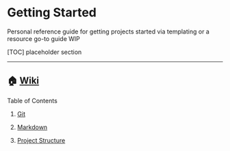# Getting Started

Personal reference guide for getting projects started via templating or a resource go-to guide
WIP


[TOC]
placeholder section



---

## 🏠 [Wiki](https://github.com/mori-c/getting-started/wiki/_%F0%9F%8F%A0)

Table of Contents


1. [Git](https://github.com/mori-c/getting-started/wiki/Git)

<!-- 
#### Vulnerabilities & Security
Setup Duration: 1.5 hours
1. [Setup git on the CLI to use 2FA with GitHub](https://gist.github.com/ateucher/4634038875263d10fb4817e5ad3d332f)
2. [Getting Git, Git Client and GitHub Working Together](https://happygitwithr.com/hello-git.html)
    Guided book helped with:
    * [Pushing to Git returning Error Code 403 fatal](https://stackoverflow.com/questions/27996017/pushing-to-git-returning-error-code-403-fatal#answer-27996048): HTTP request failed
    * [Git Client Configuration: .ssh/config](https://www.a2hosting.com/kb/developer-corner/version-control-systems1/configuring-a-git-client#Mac-OS-X-and-Linux)
    * [`git credential-osxkeychain` Identification Clarification](http://burnedpixel.com/blog/setting-up-git-and-github-on-your-mac/#gitidentification)
    * Update [`git -v`](https://git-scm.com/downloads) & [`ssh -V`](https://www.openssh.com/) to encrypt username and password when connecting
**Cheatsheets**:
* [Interactive Git Structure Gantt-Style Visualizer](http://ndpsoftware.com/git-cheatsheet.html#loc=stash;)
* [Github's PDF Git Cheat Sheet](https://services.github.com/on-demand/downloads/github-git-cheat-sheet.pdf)
-->

2. [Markdown](https://github.com/mori-c/getting-started/wiki/Markdown)

<!-- 
1. [Syntax Guide](https://daringfireball.net/projects/markdown/syntax#list): Daring Fireball
2. Video Image Placeholder
Embed Properties
```
<a href="http://www.youtube.com/watch?feature=player_embedded&v=TFXcVlKqPlM" target="_blank">
    <img src="http://img.youtube.com/vi/TFXcVlKqPlM/0.jpg" alt="Lecture Class Probabilistic Programming" width="400" height="260" border="0" />
</a> 
```
Markdown
```
[![Image ALT Keywords](http://img.youtube.com/vi/YOUTUBE_VIDEO_ID_HERE/0.jpg)](http://www.youtube.com/watch?v=YOUTUBE_VIDEO_ID_HERE)
```
[![Probabilistic Programming](http://img.youtube.com/vi/TFXcVlKqPlM/0.jpg)](http://www.youtube.com/watch?v=TFXcVlKqPlM&ap=%3D18%2526fmt)
> YouTube URL [embedded code](http://leaderswest.com/2012/10/10/youtube-embed-options-can-make-your-videos-look-less-youtube-y/) properties with [stereo](https://www.blogsolute.com/secret-codes-youtube-url-fun-tweaking-videos/9291/) example
#### Stereo
480 x270
```
url&ap=%3D18%2526fmt
```
1280 x 720
```
url&ap=%3D22%2526fmt
```
<br>
<br>
#### LaTex
1. [VS Code Math Reference](https://github.com/goessner/mdmath)
2. [iPython MathJax](https://gist.github.com/cyhsutw/d5983d166fb70ff651f027b2aa56ee4e)
3. [GitLab Math md](https://gitlab.com/gitlab-org/gitlab-ce/blob/master/doc/user/markdown.md#math)
<br>
-->

3. [Project Structure](https://github.com/mori-c/getting-started/wiki/Project-Structure)
